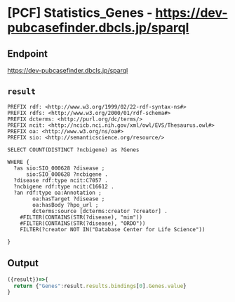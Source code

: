 # [PCF] Statistics_Genes - https://dev-pubcasefinder.dbcls.jp/sparql

## Endpoint
https://dev-pubcasefinder.dbcls.jp/sparql

## `result` 
```sparql
PREFIX rdf: <http://www.w3.org/1999/02/22-rdf-syntax-ns#>
PREFIX rdfs: <http://www.w3.org/2000/01/rdf-schema#>
PREFIX dcterms: <http://purl.org/dc/terms/>
PREFIX ncit: <http://ncicb.nci.nih.gov/xml/owl/EVS/Thesaurus.owl#>
PREFIX oa: <http://www.w3.org/ns/oa#>
PREFIX sio: <http://semanticscience.org/resource/>

SELECT COUNT(DISTINCT ?ncbigene) as ?Genes

WHERE {
  ?as sio:SIO_000628 ?disease ;
      sio:SIO_000628 ?ncbigene .
  ?disease rdf:type ncit:C7057 .
  ?ncbigene rdf:type ncit:C16612 .
  ?an rdf:type oa:Annotation ;
        oa:hasTarget ?disease ;
        oa:hasBody ?hpo_url ;
        dcterms:source [dcterms:creator ?creator] .
    #FILTER(CONTAINS(STR(?disease), "mim"))
	#FILTER(CONTAINS(STR(?disease), "ORDO"))
    FILTER(?creator NOT IN("Database Center for Life Science"))
  
}
```

## Output
```javascript
({result})=>{
  return {"Genes":result.results.bindings[0].Genes.value}
}
```